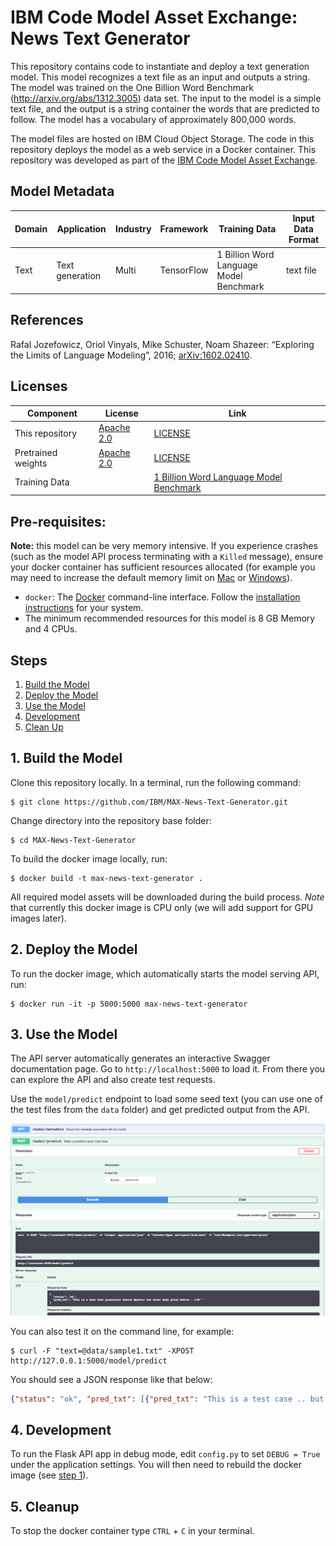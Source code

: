 # IBM Code Model Asset Exchange: News Text Generator

This repository contains code to instantiate and deploy a text generation model. This model recognizes a text file as an
input and outputs a string. The model was trained on the One Billion Word Benchmark (http://arxiv.org/abs/1312.3005)
data set. The input to the model is a simple text file, and the output is a string container the words that are
predicted to follow. The model has a vocabulary of approximately 800,000 words.

The model files are hosted on IBM Cloud Object Storage. The code in this repository deploys the model as a web service
in a Docker container. This repository was developed as part of the
[IBM Code Model Asset Exchange](https://developer.ibm.com/code/exchanges/models/).

## Model Metadata
| Domain | Application | Industry  | Framework | Training Data | Input Data Format |
| ------------- | --------  | -------- | --------- | --------- | -------------- | 
| Text | Text generation | Multi | TensorFlow | 1 Billion Word Language Model Benchmark | text file| 

## References

Rafal Jozefowicz, Oriol Vinyals, Mike Schuster, Noam Shazeer: “Exploring the Limits of Language Modeling”, 2016;
[arXiv:1602.02410](http://arxiv.org/abs/1602.02410).

## Licenses

| Component | License | Link  |
| ------------- | --------  | -------- |
| This repository | [Apache 2.0](https://www.apache.org/licenses/LICENSE-2.0) | [LICENSE](LICENSE) |
| Pretrained weights | [Apache 2.0](https://www.apache.org/licenses/LICENSE-2.0) | [LICENSE](https://github.com/tensorflow/models/blob/master/research/lm_1b/README.md)
| Training Data |  | [1 Billion Word Language Model Benchmark](http://www.statmt.org/lm-benchmark/) |

## Pre-requisites:

**Note:** this model can be very memory intensive. If you experience crashes (such as the model API process terminating with a `Killed` message), ensure your docker container has sufficient resources allocated (for example you may need to increase the default memory limit on [Mac](https://docs.docker.com/docker-for-mac/#advanced-tab) or [Windows](https://docs.docker.com/docker-for-windows/#advanced)). 

* `docker`: The [Docker](https://www.docker.com/) command-line interface. Follow the [installation instructions](https://docs.docker.com/install/) for your system.
* The minimum recommended resources for this model is 8 GB Memory and 4 CPUs.

## Steps

1. [Build the Model](#1-build-the-model)
2. [Deploy the Model](#2-deploy-the-model)
3. [Use the Model](#3-use-the-model)
4. [Development](#4-development)
5. [Clean Up](#5-clean-up)

## 1. Build the Model

Clone this repository locally. In a terminal, run the following command:

```
$ git clone https://github.com/IBM/MAX-News-Text-Generator.git
```

Change directory into the repository base folder:

```
$ cd MAX-News-Text-Generator
```

To build the docker image locally, run: 

```
$ docker build -t max-news-text-generator .
```

All required model assets will be downloaded during the build process. _Note_ that currently this docker image is CPU only (we will add support for GPU images later).


## 2. Deploy the Model

To run the docker image, which automatically starts the model serving API, run:

```
$ docker run -it -p 5000:5000 max-news-text-generator
```

## 3. Use the Model

The API server automatically generates an interactive Swagger documentation page. Go to `http://localhost:5000` to load
it. From there you can explore the API and also create test requests.

Use the `model/predict` endpoint to load some seed text (you can use one of the test files from the `data` folder) and get
predicted output from the API.


![Swagger Doc Screenshot](docs/swagger-screenshot.png)

You can also test it on the command line, for example:

```
$ curl -F "text=@data/sample1.txt" -XPOST http://127.0.0.1:5000/model/predict
```

You should see a JSON response like that below:

```json
{"status": "ok", "pred_txt": [{"pred_txt": "This is a test case .. but this is at least an investigation into the types of accidents they are involved  . </S> "}]}
```

## 4. Development

To run the Flask API app in debug mode, edit `config.py` to set `DEBUG = True` under the application settings. You will then need to rebuild the docker image (see [step 1](#1-build-the-model)).

## 5. Cleanup

To stop the docker container type `CTRL` + `C` in your terminal.
